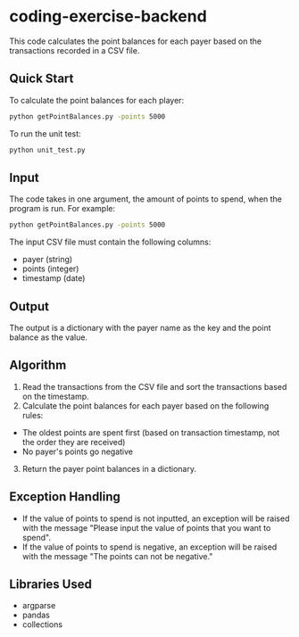 # coding-exercise-backend
This code calculates the point balances for each payer based on the transactions recorded in a CSV file.

## Quick Start
To calculate the point balances for each player:
```bash
python getPointBalances.py -points 5000
```
To run the unit test:
```bash
python unit_test.py
```
## Input
The code takes in one argument, the amount of points to spend, when the program is run.
For example:
```bash
python getPointBalances.py -points 5000
```

The input CSV file must contain the following columns:

- payer (string)
- points (integer)
- timestamp (date)

## Output
The output is a dictionary with the payer name as the key and the point balance as the value.

## Algorithm
1. Read the transactions from the CSV file and sort the transactions based on the timestamp.
2. Calculate the point balances for each payer based on the following rules:
- The oldest points are spent first (based on transaction timestamp, not the order they are received)
- No payer's points go negative
3. Return the payer point balances in a dictionary.

## Exception Handling
- If the value of points to spend is not inputted, an exception will be raised with the message "Please input the value of points that you want to spend".
- If the value of points to spend is negative, an exception will be raised with the message "The points can not be negative."
## Libraries Used
- argparse
- pandas
- collections
